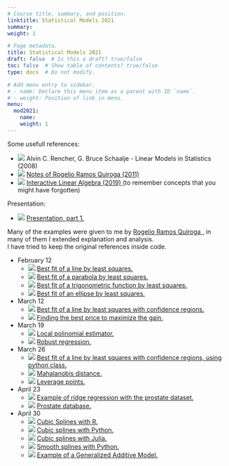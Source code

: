 ```yaml
---
# Course title, summary, and position.
linktitle: Statistical Models 2021
summary:
weight: 1

# Page metadata.
title: Statistical Models 2021
draft: false  # Is this a draft? true/false
toc: false  # Show table of contents? true/false
type: docs  # Do not modify.

# Add menu entry to sidebar.
# - name: Declare this menu item as a parent with ID `name`.
# - weight: Position of link in menu.
menu:
  mod2021:
    name:
    weight: 1
---
```


Some usefull references:

<ul>
  <li>
    <span class="inline-svg"> <img src="book.svg"/>
      Alvin C. Rencher, G. Bruce Schaalje - Linear Models in Statistics (2008)
    </span>
  </li>
  <li>
    <span class="inline-svg"> <img src="book.svg"/>
      <a href="Notas_Rogelio(2011).pdf">
        Notes of Rogelio Ramos Quiroga (2011)
      </a>
    </span>
  </li>
  <li>
    <span class="inline-svg"> <img src="book.svg"/>
      <a href="https://textbooks.math.gatech.edu/ila/">
        Interactive Linear Algebra (2019)
      </a> (to remember concepts that you might have forgotten)
    </span>
  </li>
</ul>

Presentation:

<ul>
  <li>
    <span class="inline-svg"> <img src="tv.svg"/>
      <a href="Stat_Mod_part_1.pdf">
        Presentation, part 1.
      </a>
    </span>
  </li>
</ul>

Many of the examples were given to me by
<a
  href="https://www.cimat.mx/es/Rogelio_Ramos_Quiroga"
  target="_blank">
   Rogelio Ramos Quiroga
</a>, in many of them I extended explanation and analysis. <br>
I have tried to keep the original references inside code.

<ul>
  <li>
    February 12
    <ul>
      <li>
	<span class="inline-svg"> <img src="python-logo.svg"/>
          <a href="1_best_fit_line.py">
            Best fit of a line by least squares.
          </a>
	</span>
      </li>
      <li>
	<span class="inline-svg"> <img src="python-logo.svg"/>
          <a href="2_best_fit_parabola.py">
            Best fit of a parabola by least squares.
          </a>
	</span>
      </li>
      <li>
	<span class="inline-svg"> <img src="python-logo.svg"/>
          <a href="3_best_fit_trigonometric_function.py">
            Best fit of a trigonometric function by least squares.
          </a>
	</span>
      </li>
      <li>
	<span class="inline-svg"> <img src="python-logo.svg"/>
          <a href="4_best_fit_ellipse.py">
            Best fit of an ellipse by least squares.
          </a>
	</span>
      </li>
    </ul>
  </li>
  <li>
    March 12
    <ul>
      <li>
	<span class="inline-svg"> <img src="python-logo.svg"/>
          <a href="5_best_fit_line_2.py">
            Best fit of a line by least squares with confidence regions.
          </a>
	</span>
      </li>
      <li>
	<span class="inline-svg"> <img src="python-logo.svg"/>
          <a href="9_maximizing_ gain_problem.py">
            Finding the best price to maximize the gain.
          </a>
	</span>
      </li>
    </ul>
  </li>
  <li>
    March 19
    <ul>
      <li>
	<span class="inline-svg"> <img src="python-logo.svg"/>
          <a href="11_local_poly_regression.py">
            Local polinomial estimator.
          </a>
	</span>
      </li>
      <li>
	<span class="inline-svg"> <img src="python-logo.svg"/>
          <a href="12_robust_regression.py">
            Robust regression.
          </a>
	</span>
      </li>
    </ul>
  </li>
  <li>
    March 26
    <ul>
      <li>
	<span class="inline-svg"> <img src="python-logo.svg"/>
          <a href="5_best_fit_line_2_with_objects.py">
            Best fit of a line by least squares with confidence regions, using python class.
          </a>
	</span>
      </li>
      <li>
	<span class="inline-svg"> <img src="python-logo.svg"/>
          <a href="6_Mahalanobis_distance.py">
            Mahalanobis distance.
          </a>
	</span>
      </li>
      <li>
	<span class="inline-svg"> <img src="python-logo.svg"/>
          <a href="7_leverage_points.py">
            Leverage points.
          </a>
	</span>
      </li>
    </ul>
  </li>
  <li>
    April 23
    <ul>
      <li>
	<span class="inline-svg"> <img src="python-logo.svg"/>
          <a href="16_ridge_regression.py">
            Example of ridge regression with the prostate dataset.
          </a>
	</span>
      </li>
      <li>
	<span class="inline-svg"> <img src="database.svg"/>
          <a href="prostate_dataset.txt">
            Prostate database.
          </a>
	</span>
      </li>
    </ul>
  </li>
  <li>
    April 30
    <ul>
      <li>
	<span class="inline-svg"> <img src="R_logo.svg"/>
          <a href="10_splines.pdf">
            Cubic Splines with R.
          </a>
	</span>
      </li>
      <li>
	<span class="inline-svg"> <img src="Python-logo.svg"/>
          <a href="10_splines.py">
            Cubic splines with Python.
          </a>
	</span>
      </li>
      <li>
	<span class="inline-svg"> <img src="julia-dots.svg"/>
          <a href="10_splines.jl">
            Cubic splines with Julia.
          </a>
	</span>
      </li>
      <li>
  <span class="inline-svg"> <img src="Python-logo.svg"/>
          <a href="13_smooth_splines.py">
            Smooth splines with Python.
          </a>
  </span>
      </li>
      <li>
	<span class="inline-svg"> <img src="Python-logo.svg"/>
          <a href="15_gam_example_wage.py">
            Example of a Generalized Additive Model.
          </a>
	</span>
      </li>
    </ul>
  </li>
</ul>
